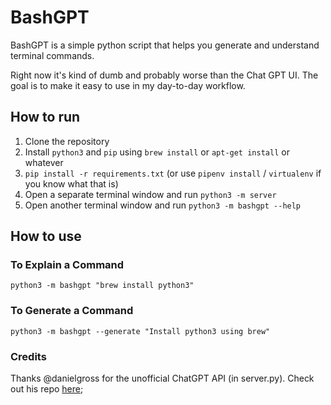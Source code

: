 # BashGPT

BashGPT is a simple python script that helps you generate and understand terminal commands.

Right now it's kind of dumb and probably worse than the Chat GPT UI. The goal is to make it easy to use in my day-to-day workflow.

## How to run

1. Clone the repository
2. Install `python3` and `pip` using `brew install` or `apt-get install` or whatever
3. `pip install -r requirements.txt` (or use `pipenv install` / `virtualenv` if you know what that is)
4. Open a separate terminal window and run `python3 -m server`
5. Open another terminal window and run `python3 -m bashgpt --help`


## How to use

### To Explain a Command

`python3 -m bashgpt "brew install python3"`

### To Generate a Command

`python3 -m bashgpt --generate "Install python3 using brew"`


### Credits

Thanks @danielgross for the unofficial ChatGPT API (in server.py). Check out his repo [here](https://github.com/danielgross/whatsapp-gpt/blob/main/multichat.py);
